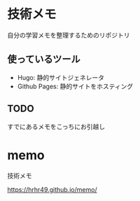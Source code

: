 # 技術メモ

自分の学習メモを整理するためのリポジトリ

## 使っているツール

* Hugo: 静的サイトジェネレータ
* Github Pages: 静的サイトをホスティング

## TODO

すでにあるメモをこっちにお引越し

# memo
技術メモ

https://hrhr49.github.io/memo/
